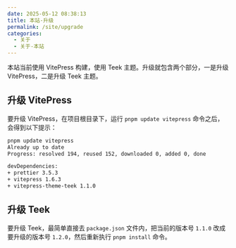 ```yaml
---
date: 2025-05-12 08:38:13
title: 本站-升级
permalink: /site/upgrade
categories:
  - 关于
  - 关于-本站
---
```


本站当前使用 VitePress 构建，使用 Teek 主题。升级就包含两个部分，一是升级 VitePress，二是升级 Teek 主题。

<!-- more -->

## 升级 VitePress

要升级 VitePress，在项目根目录下，运行 `pnpm update vitepress` 命令之后，会得到以下提示：

```sh
pnpm update vitepress
Already up to date
Progress: resolved 194, reused 152, downloaded 0, added 0, done

devDependencies:
+ prettier 3.5.3
+ vitepress 1.6.3
+ vitepress-theme-teek 1.1.0
```

## 升级 Teek

要升级 Teek，最简单直接去 `package.json` 文件内，把当前的版本号 `1.1.0` 改成要升级的版本号 `1.2.0`，然后重新执行 `pnpm install` 命令。
